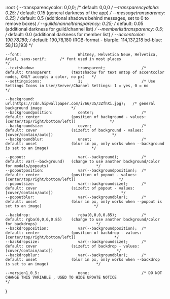 :root {
	--transparencycolor:			0,0,0;						/* default:	0,0,0																								*/
	--transparencyalpha:			0.25;						/* default: 0.15				(general darkness of the app)													*/
	--messagetransparency:			0.25;						/* default: 0.5					(additional shadows behind messages, set to 0 to remove boxes)					*/
	--guildchanneltransparency:		0.25;						/* default: 0.05				(additional darkness for guild/channel list)									*/
	--memberlisttransparency:		0.5;						/* default: 0.0					(additional darkness for member list)											*/
	--accentcolor:					190,78,180;					/* default: 190,78,180			(RGB-format - blurple: 114,137,218 bd-blue: 58,113,193)							*/
	
	--font:							Whitney, Helvetica Neue, Helvetica, Arial, sans-serif;		/* font used in most places														*/
	--textshadow:					transparent;				/* default: transparent			(textshadow for text ontop of accentcolor nodes, ONLY accepts a color, no px)	*/
	--settingsicons:				1;							/* Use Settings Icons in User/Server/Channel Settings: 1 = yes, 0 = no											*/
	
	--background:					url(https://cdn.hipwallpaper.com/i/66/35/3ZfhXi.jpg);	/* general background image				*/
	--backgroundposition:			center;						/* default: center				(position of background - values: [center/top/right/bottom/left])				*/
	--backgroundsize:				cover;						/* default: cover				(sizefit of background - values: [cover/contain/auto])							*/
	--backgroundblur:				unset;						/* default: unset				(blur in px, only works when --background is set to an image)					*/
	
	--popout:						var(--background);			/* default: var(--background)	(change to use another background/color for modals/popouts)						*/
	--popoutposition:				var(--backgroundposition);	/* default: center				(position of popout - values: [center/top/right/bottom/left])					*/
	--popoutsize:					var(--backgroundsize);		/* default: cover				(sizefit of popout - values: [cover/contain/auto])								*/
	--popoutblur:					var(--backgroundblur);		/* default: unset				(blur in px, only works when --popout is set to an image)						*/
	
	--backdrop:						rgba(0,0,0,0.85);			/* default: rgba(0,0,0,0.85)	(change to use another background/color for backdrops)							*/
	--backdropposition:				var(--backgroundposition);	/* default: center				(position of backdrop - values: [center/top/right/bottom/left])					*/
	--backdropsize:					var(--backgroundsize);		/* default: cover				(sizefit of backdrop - values: [cover/contain/auto])							*/
	--backdropblur:					var(--backgroundblur);		/* default: unset				(blur in px, only works when --backdrop is set to an image)						*/
	
	--version1_0_5:					none;						/* DO NOT CHANGE THIS VARIABLE , USED TO HIDE UPDATE NOTICE														*/
}
